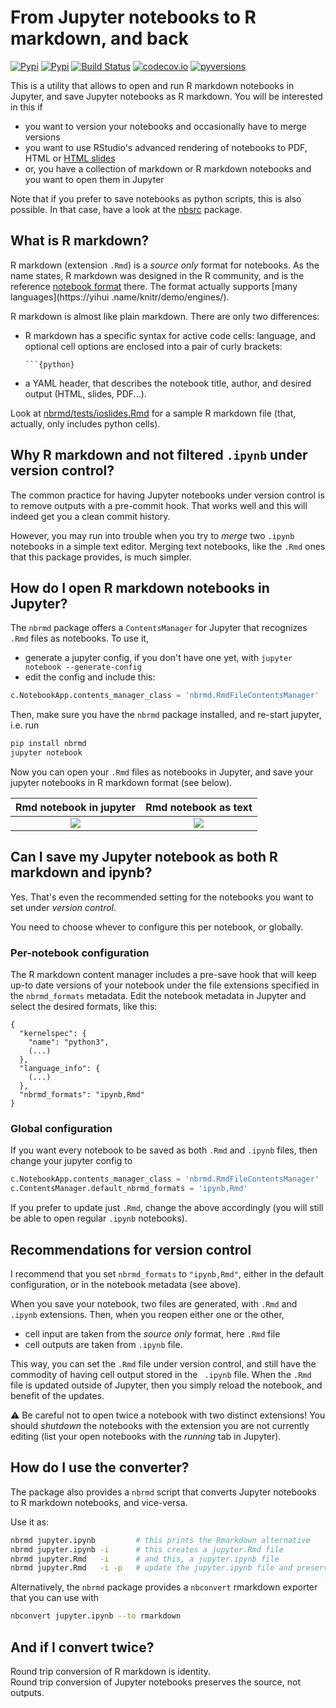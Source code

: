 # From Jupyter notebooks to R markdown, and back

[![Pypi](https://img.shields.io/pypi/v/nbrmd.svg)](https://pypi.python.org/pypi/nbrmd)
[![Pypi](https://img.shields.io/pypi/l/nbrmd.svg)](https://pypi.python.org/pypi/nbrmd)
[![Build Status](https://travis-ci.com/mwouts/nbrmd.svg?branch=master)](https://travis-ci.com/mwouts/nbrmd)
[![codecov.io](https://codecov.io/github/mwouts/nbrmd/coverage.svg?branch=master)](https://codecov.io/github/mwouts/nbrmd?branch=master)
[![pyversions](https://img.shields.io/pypi/pyversions/nbrmd.svg)](https://pypi.python.org/pypi/nbrmd)


This is a utility that allows to open and run R markdown notebooks in Jupyter, and save Jupyter notebooks as R markdown. You will be interested in this if
- you want to version your notebooks and occasionally have to merge versions
- you want to use RStudio's advanced rendering of notebooks to PDF, HTML or [HTML slides](https://rmarkdown.rstudio.com/ioslides_presentation_format.html)
- or, you have a collection of markdown or R markdown notebooks and you want to open them in Jupyter

Note that if you prefer to save notebooks as python scripts, this is also possible. In that case, have a look at the [nbsrc](https://github.com/mwouts/nbsrc) package.

## What is R markdown?

R markdown (extension `.Rmd`) is a *source only* format for notebooks.
As the name states, R markdown was designed in the R community, and is
the reference [notebook format](https://rmarkdown.rstudio.com/) there.
The format actually supports [many languages](https://yihui
.name/knitr/demo/engines/).

R markdown is almost like plain markdown. There are only two differences:
- R markdown has a specific syntax for active code cells: language, and
optional cell options are enclosed into a pair of curly brackets:

    ```
    ```{python}

- a YAML header, that describes the notebook title, author, and desired
output (HTML, slides, PDF...).

Look at [nbrmd/tests/ioslides.Rmd](https://github.com/mwouts/nbrmd/blob/master/tests/ioslides.Rmd) for a sample R markdown file (that, actually, only includes python cells).

## Why R markdown and not filtered `.ipynb` under version control?

The common practice for having Jupyter notebooks under version control is
to remove outputs with a pre-commit hook. That works well and this will
indeed get you a clean commit history.

However, you may run into trouble when you try to *merge* two `.ipynb`
notebooks in a simple text editor. Merging text notebooks, like the `.Rmd`
ones that this package provides, is much simpler.

## How do I open R markdown notebooks in Jupyter?

The `nbrmd` package offers a `ContentsManager` for Jupyter that recognizes `
.Rmd` files as notebooks. To use it,
- generate a jupyter config, if you don't have one yet, with `jupyter notebook --generate-config`
- edit the config and include this:
```python
c.NotebookApp.contents_manager_class = 'nbrmd.RmdFileContentsManager'
```

Then, make sure you have the `nbrmd` package installed, and re-start jupyter, i.e. run
```bash
pip install nbrmd
jupyter notebook
```

Now you can open your `.Rmd` files as notebooks in Jupyter,
and save your jupyter notebooks in R markdown format (see below).

Rmd notebook in jupyter     | Rmd notebook as text
:--------------------------:|:-----------------------:
![](https://raw.githubusercontent.com/mwouts/nbrmd/master/img/rmd_notebook.png)   | ![](https://raw.githubusercontent.com/mwouts/nbrmd/master/img/rmd_in_text_editor.png)


## Can I save my Jupyter notebook as both R markdown and ipynb?

Yes. That's even the recommended setting for the notebooks you want to
set under *version control*.

You need to choose whever to configure this per notebook, or globally.

### Per-notebook configuration

The R markdown content manager includes a pre-save hook that will keep up-to date versions of your notebook
under the file extensions specified in the `nbrmd_formats` metadata. Edit the notebook metadata in Jupyter and
select the desired formats, like this:
```
{
  "kernelspec": {
    "name": "python3",
    (...)
  },
  "language_info": {
    (...)
  },
  "nbrmd_formats": "ipynb,Rmd"
}
```

### Global configuration

If you want every notebook to be saved as both `.Rmd` and `.ipynb` files, then change your jupyter config to
```python
c.NotebookApp.contents_manager_class = 'nbrmd.RmdFileContentsManager'
c.ContentsManager.default_nbrmd_formats = 'ipynb,Rmd'
```

If you prefer to update just `.Rmd`, change the above accordingly (you will
still be able to open regular `.ipynb` notebooks).

## Recommendations for version control

I recommend that you set `nbrmd_formats` to `"ipynb,Rmd"`, either
in the default configuration, or in the notebook metadata (see above).

When you save your notebook, two files are generated,
with `.Rmd` and `.ipynb` extensions. Then, when you reopen
either one or the other,
- cell input are taken from the _source only_ format, here `.Rmd` file
- cell outputs are taken from `.ipynb` file.

This way, you can set the `.Rmd` file under version control, and still have
the commodity of having cell output stored in the ` .ipynb` file. When
the `.Rmd` file is updated outside of Jupyter, then you simply reload the
notebook, and benefit of the updates.

:warning: Be careful not to open twice a notebook with two distinct
extensions! You should _shutdown_ the notebooks with the extension you are not
currently editing (list your open notebooks with the _running_ tab in Jupyter).

## How do I use the converter?

The package also provides a `nbrmd` script that converts Jupyter notebooks to R markdown notebooks, and vice-versa.

Use it as:
```bash
nbrmd jupyter.ipynb         # this prints the Rmarkdown alternative
nbrmd jupyter.ipynb -i      # this creates a jupyter.Rmd file
nbrmd jupyter.Rmd   -i      # and this, a jupyter.ipynb file
nbrmd jupyter.Rmd   -i -p   # update the jupyter.ipynb file and preserve outputs that correspond to unchanged inputs
```

Alternatively, the `nbrmd` package provides a `nbconvert` rmarkdown exporter that you can use with
```bash
nbconvert jupyter.ipynb --to rmarkdown
```

## And if I convert twice?

Round trip conversion of R markdown is identity.  
Round trip conversion of Jupyter notebooks preserves the source, not outputs.

